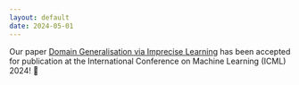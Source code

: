 ```yaml
---
layout: default
date: 2024-05-01
---
```

Our paper [Domain Generalisation via Imprecise Learning](https://arxiv.org/abs/2404.04669) has been accepted for publication at the International Conference on Machine Learning (ICML) 2024! 🎉
